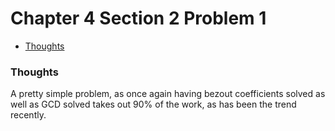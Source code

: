 Chapter 4 Section 2 Problem 1
=============================

- [Thoughts][thoughts]

### Thoughts ###

A pretty simple problem, as once again having bezout coefficients solved as well
as GCD solved takes out 90% of the work, as has been the trend recently.

[thoughts]: #thoughts
